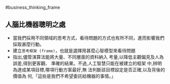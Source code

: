 #business_thinking_frame 

## 人腦比機器聰明之處
- 當我們採用不同領域的思考方式，看待問題的方式也有所不同，進而影響我們採取甚麼行動。
- 建立`思考框架 (frame)`，也就是選擇用甚麼心智模型來看待問題
- 指出,儘管演算法能將大量、不同層面的資料納入
考量,以降低主觀偏見及人為誤差,得到更客觀、
準確的結果。不過,人工智慧只能在被建立的框架
中,辨明為達成某項目標,哪項行動方案最好,無
法判斷該目標設定是否正確,以及背後的價值為
何,「這些是我們不希望委託給機器的事情。」
## 